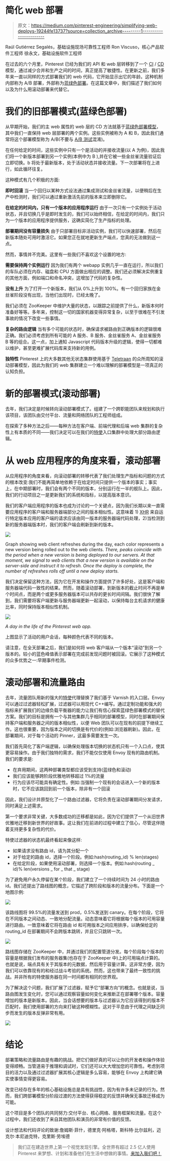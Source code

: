 # 简化 web 部署

> 原文：<https://medium.com/pinterest-engineering/simplifying-web-deploys-19244fe13737?source=collection_archive---------1----------------------->

Raúl Gutiérrez Segalés，基础设施现场可靠性工程师
Ron Viscuso，核心产品软件工程师
徐永文，基础设施软件工程师

在过去的六个月里，Pinterest 已经为我们的 API 和 web 层转移到了一个 [CI](https://en.wikipedia.org/wiki/Continuous_integration) / [CD](https://en.wikipedia.org/wiki/Continuous_delivery) 模型，通过减少合并和生产之间的时间，真正提高了敏捷性。在更新之前，我们多年来一直以同样的方式部署我们的 web 代码，它开始显示出它的年龄。这种机制内部称为 A/B 部署，外部称为[蓝绿色部署](https://martinfowler.com/bliki/BlueGreenDeployment.html)。在这篇文章中，我们描述了我们如何以及为什么用滚动部署来代替它。

# 我们的旧部署模式(蓝绿色部署)

从早期开始，我们的主 web 属性的 web 层的 CD 方法就基于[蓝绿色部署模型](https://martinfowler.com/bliki/BlueGreenDeployment.html)，其中我们一直保持 web 层部署的两个实例。这些实例被称为 A 和 B，因此我们通常将这个部署模型称为 A/B(不要与 [A/B 测试](https://en.wikipedia.org/wiki/A/B_testing)混淆)。

在任何给定的时间，这些实例中只有一个是活动的并接收流量(以 A 为例)，因此我们将一个新版本部署到另一个实例(本例中为 B ),并在它被一些金丝雀流量验证后立即切换。b 将处于最新版本，处于活动状态并接收流量。下一次部署将在上进行，如此循环往复。

这种模式有几个积极的方面:

**即时回滚** 当一个回归以某种方式设法通过集成测试和金丝雀流量，以便稍后在生产中检测时，我们可以通过重新激活先前的版本来立即删除它。

**在给定的时间内，只有一个版本的应用程序运行** 由于一次只有一个实例处于活动状态，并且切换几乎是即时发生的，我们可以始终相信，在给定的时间内，我们只为一个版本的应用程序提供服务，这确实简化了生产指标的处理。

**部署期间没有容量损失**
由于只部署目标非活动实例，我们可以快速部署，然后在新版本随处可用时激活它。如果您正在就地更新生产端点，您真的无法做到这一点。

然而，事情并不完美。这里有一些我们不喜欢这个设置的地方:

**需要保持两个实例运行** 因为我们有两个 webapp 实例几乎一直在运行，所以我们的车队必须在内存、磁盘和 CPU 方面做出相应的调整。我们还必须解决实例重复的其他方面，例如端口和命名冲突，这增加了代码的复杂性。

**没有上升** 为了打开一个新版本，我们从 0%上升到 100%。有一个回归家族在金丝雀阶段没有出现，当他们出现时，已经太晚了。

我们必须在 ZooKeeper 中维护大量的状态，以跟踪之前提供了什么，新版本何时准备好等等。多年来，控制这一切的国家机器变得异常复杂，以至于很难在不引发事故的情况下改变一些事情。

**复杂的路由逻辑** 当有多个可能的状态时，确保请求被路由到正确版本的逻辑很难正确。我们必须考虑到所有可能的 A 服务、B 服务、金丝雀服务 A、金丝雀服务 B 等的组合。这一点，加上通知 Javascript 代码版本升级的逻辑，使得一切都难以维护，甚至更难扩展代码库来支持新的用例。

**独特性** Pinterest 上的大多数其他无状态集群使用基于 [Teletraan](https://github.com/pinterest/teletraan) 的众所周知的滚动部署模型，因此为我们的 web 集群建立一个难以理解的部署模型是一项真正的认知负担。

# 新的部署模式(滚动部署)

去年，我们决定是时候转向滚动部署模式了。组建了一个跨职能团队来规划和执行该项目，该团队由交付平台、流量和网络团队的工程师组成。

在探索了多种方法之后——每种方法在客户端、前端代理和后端 web 集群的复杂性上有本质的不同——我们决定可以在我们的[特使](https://www.envoyproxy.io)入口集群中处理大部分路由逻辑。

# 从 web 应用程序的角度来看，滚动部署

从应用程序的角度来看，向滚动部署的转移代表了我们处理生产指标和问题的方式的根本改变:我们不能再简单地依赖于在给定时间只提供一个版本的事实；事实上，在中期部署时，我们会有两个不同的版本，分别运行在一半的舰队上。因此，我们的行动项目之一是更新我们的系统和指标，以提高版本意识。

我们的客户端应用程序的版本也成为讨论的一个关键点，因为我们长期以来一直需要应用程序的客户端和服务器端部分之间的版本相似性。这意味着 1) [XHR](https://en.wikipedia.org/wiki/XMLHttpRequest) 来自运行特定版本应用的客户端的请求应该由同一版本的服务器端代码处理，2)当检测到新的服务器端版本时，我们的客户端会刷新到新的版本。

![](img/6483d6c90ead6089ee8c19c2c5a85b88.png)

Graph showing web client refreshes during the day, each color represents a new version being rolled out to the web clients. *There, peaks coincide with the period when a new version is being deployed to our servers. At that moment, we signal to web clients that a new version is available on the server-side and instruct it to refresh. Once the deploy is complete, the number of refreshes rolls off until a new deploy starts.*

我们决定保留这种方法，因为它在开发和操作方面提供了许多好处，这是客户端和服务器端代码一致性的结果。然而，随着滚动部署，到新版本的截止时间不再是单个时间点，而是两个或更多服务器版本可以共存的更长时间间隔。我们很快了解到，我们需要将客户端更新与服务器端更新一起滚动，以保持每台主机请求的健康比率，同时保持版本相似性机制。

![](img/a49ffe48fea428d806b59d37b1fa86e1.png)

*A day in the life of the Pinterest web app.*

上图显示了活动的用户会话，每种颜色代表不同的版本。

请注意，在全天部署之后，我们是如何将 web 客户端从一个版本“滚动”到另一个版本的。较小的蓝色峰值表示部署在完成前发现问题时被回滚。它展示了这种模式的众多优势之一:早期事件检测。

# 滚动部署和流量路由

去年，流量团队用新的强大的[特使](https://www.envoyproxy.io/)代理替换了我们基于 Varnish 的入口层。Envoy 可以通过过滤器轻松扩展，过滤器可以用现代 C++编写。通过定制功能和强大的指标来扩展我们的边缘负载平衡器的能力让我们有信心探索蓝绿色部署模式的替代方案。我们的目标是拥有一个与其他集群几乎相同的部署模型，同时在部署期间保持客户端和服务器之间的版本相似性，以便 Web 团队可以在现有的前提下继续工作。这也很重要，因为版本之间的切换是有代价的(例如:浏览器刷新)。因此，在部署期间，对于每个活动的 Pinner，这最多需要发生一次。

我们首先简化了客户端逻辑，以确保处理版本切换的状态机只有一个入口点，使其更容易操作。由于我们独特的需求，我们不能仅仅使用 Envoy 现有的路由机制。我们的要求是:

*   在弃用期间，这两种部署类型都应该受到支持(蓝绿色和滚动)
*   我们应该能够跨阶段优雅地转移超过 1%的流量
*   行为应该尽可能具有确定性。例如:当强制一个现有的会话进入一个新的版本时，它不应该跳回到前一个版本，除非有一个回滚

因此，我们设计并原型化了一个路由过滤器，它将负责在滚动部署期间分发请求，同时满足上述需求。

第一个要求非常关键，大多数成功的迁移都是如此，因为它们提供了一个从旧世界优雅地迁移到新世界的好故事。这让我们在前进的过程中建立了信心，尽管这伴随着支持更多复杂性的代价。

特使过滤器的状态机最终看起来像这样:

*   如果请求没有路由 id，请为其分配一个
*   对于给定的路由 id，选择一个阶段。例如:hash(routing_id) % len(stages)
*   在给定阶段，如果使用滚动部署，则选择一个版本。例如:hash(routing _ id)% len(versions _ for _ that _ stage)

为了避免用户永久停留在某个阶段，我们建立了一个持续时间为 24 小时的路由 id。我们还提出了路线图的概念，它描述了跨阶段和版本的流量分布。下面是一个地图示例:

![](img/bed5d2f4fbe659b7e848df190fe737fb.png)

该路线图将 99.5%的流量发送到 prod，0.5%发送到 canary。在每个阶段，它将在不同版本之间动态、一致地分配流量。动态意味着它将根据每个版本的可用容量进行路由。一致意味着它将在路由 id 和可用版本之间应用排序，以确保给定的 routing_id 在部署期间不会跨版本跳转，并且它只跳转一次。

![](img/fbc65d49bc93e95586dc5e664cc74f87.png)

路线图存储在 ZooKeeper 中，并通过我们的配置管道分发。每个阶段每个版本的容量是根据我们发布的服务器集(也存在于 ZooKeeper 中)上的可用端点计算的。也就是说，端点具有关于其版本的元数据，然后用于容量计算。这非常方便，因为我们可以依靠现有的和经过战斗考验的系统。然而，这也带来了最终一致性的挑战。并非所有的特使服务器在同一时间都有相同的世界观。

为了解决这个问题，我们扩展了过滤器，赋予它“部署方向”的概念。也就是说，当路由图发生变化时，您可以通过观察容量如何变化来推断正在部署哪个版本。容量增加的版本是新版本。因此，当会话想要的版本与过滤器认为它应该得到的版本不匹配时，我们使用部署的方向来打破这种模糊性。这对于平息由于代理之间缺乏同步而发生的版本反弹非常有用。

![](img/837ab701e7a02972c141c124d576e5a5.png)

# 结论

部署策略和流量路由是有趣的挑战。把它们做好真的可以让你的开发者和操作体验变得顺畅。当管道易于推理和调试时，它们还可以大大增加您的可靠性。考虑到项目的活力以及通过过滤器扩展其核心逻辑是多么容易，能够在 Envoy 上构建它确实使事情变得更容易。

改变已经存在多年的核心基础设施总是具有挑战性，因为有许多未记录的行为。然而，我们跨部署模型分阶段过渡的方法使得获得稳定的反馈并确保无事故迁移成为可能。

这个项目是多个团队的共同努力:交付平台、核心网络、服务框架和流量。在这个过程中，我们还收到了来自其他团队和演员的非常有价值的反馈。

设计想法和代码评论的致谢:詹姆斯·菲什，德里克·阿格塔，斯科特·比尔兹利，迈克尔·本尼迪克特，克里斯·劳埃德

> 我们正在建造世界上第一个视觉发现引擎。全世界有超过 2.5 亿人使用 Pinterest 来梦想、计划和准备他们在生活中想做的事情。[来加入我们吧！](https://careers.pinterest.com/careers)